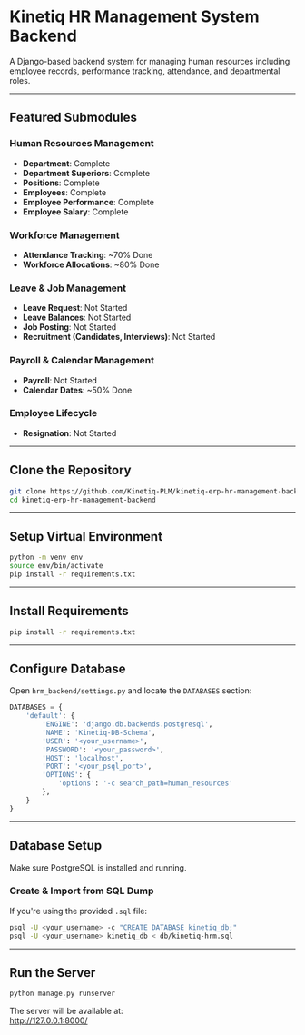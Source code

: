 # Kinetiq HR Management System Backend

A Django-based backend system for managing human resources including employee records, performance tracking, attendance, and departmental roles.

---

## Featured Submodules

### Human Resources Management
- **Department**: Complete
- **Department Superiors**: Complete
- **Positions**: Complete
- **Employees**: Complete
- **Employee Performance**: Complete
- **Employee Salary**: Complete

### Workforce Management
- **Attendance Tracking**: ~70% Done
- **Workforce Allocations**: ~80% Done

### Leave & Job Management
- **Leave Request**: Not Started
- **Leave Balances**: Not Started
- **Job Posting**: Not Started
- **Recruitment (Candidates, Interviews)**: Not Started

### Payroll & Calendar Management
- **Payroll**: Not Started
- **Calendar Dates**: ~50% Done

### Employee Lifecycle
- **Resignation**: Not Started

---

## Clone the Repository

```bash
git clone https://github.com/Kinetiq-PLM/kinetiq-erp-hr-management-backend.git
cd kinetiq-erp-hr-management-backend
```

---

## Setup Virtual Environment

```bash
python -m venv env
source env/bin/activate
pip install -r requirements.txt
```
---

## Install Requirements

```bash
pip install -r requirements.txt
```

---

## Configure Database

Open `hrm_backend/settings.py` and locate the `DATABASES` section:

```python
DATABASES = {
    'default': {
        'ENGINE': 'django.db.backends.postgresql',
        'NAME': 'Kinetiq-DB-Schema',
        'USER': '<your_username>',
        'PASSWORD': '<your_password>',
        'HOST': 'localhost',
        'PORT': '<your_psql_port>',
        'OPTIONS': {
            'options': '-c search_path=human_resources'
        },
    }
}
```

---

## Database Setup

Make sure PostgreSQL is installed and running.

### Create & Import from SQL Dump

If you're using the provided `.sql` file:

```bash
psql -U <your_username> -c "CREATE DATABASE kinetiq_db;"
psql -U <your_username> kinetiq_db < db/kinetiq-hrm.sql
```

---

## Run the Server

```bash
python manage.py runserver
```

The server will be available at:  
http://127.0.0.1:8000/
